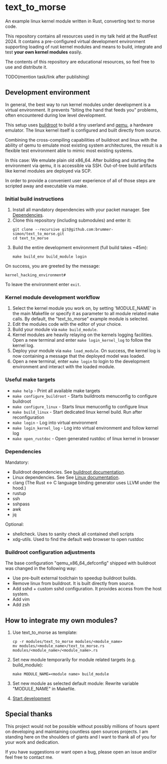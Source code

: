 # text_to_morse

An example linux kernel module written in Rust, converting text to morse code.

This repository contains all resources used in my talk held at the RustFest 2024.
It contains a pre-configured virtual development environment supporting loading of rust kernel modules and
means to build, integrate and test __your own kernel modules__ easily.

The contents of this repository are educational resources, so feel free to use and distribute it.

TODO(mention task/link after publishing)

## Development environment

In general, the best way to run kernel modules under development is a virtual environment. It
prevents "biting the hand that feeds you" problems, often encountered during low level development.

This setup uses [buildroot](http://www.buildroot.org) to build a tiny userland and [qemu](http://www.qemu.org), a hardware emulator.
The linux kernel itself is configured and built directly from source.

Combining the cross-compiling capabilities of buildroot and linux with the ability of qemu to emulate
most existing system architectures, the result is a flexible test environment able to mimic most existing systems.

In this case: We emulate plain old x86_64. After building and starting the environment via qemu, it is accessible via SSH.
Out-of-tree build artifacts like kernel modules are deployed via SCP.

In order to provide a convenient user experience of all of those steps are scripted away and executable via make.

### Initial build instructions

1) Install all mandatory dependencies with your packet manager. See [Dependencies](#Dependencies).
2) Clone this repository (including submodules) and enter it:
   ```
   git clone --recursive git@github.com:brummer-simon/text_to_morse.git
   cd text_to_morse
   ```
3) Build the entire development environment (full build takes ~45m):
   ```
   make build_env build_module login
   ```

On success, you are greeted by the message:
```
kernel_hacking_environment#
```
To leave the environment enter `exit`.

### Kernel module development workflow

1) Select the kernel module you work on, by setting 'MODULE_NAME' in the main Makefile
   or specify it as parameter to all module related make calls. By default, the "text_to_morse"
   example module is selected.
2) Edit the modules code with the editor of your choice.
3) Build your module via `make build_module`.
4) Kernel modules are heavily relaying on the kernels logging facilities. Open a new terminal
   and enter `make login_kernel_log` to follow the kernel log.
5) Deploy your module via `make load_module`. On success, the kernel log is now containing
   a message that the deployed model was loaded.
6) Open a new terminal, enter `make login` to login to the development environment and
   interact with the loaded module.


### Useful make targets

- `make help`                - Print all available make targets
- `make configure_buildroot` - Starts buildroots menuconfig to configure buildroot
- `make configure_linux`     - Starts linux menuconfig to configure linux
- `make build_linux`         - Start dedicated linux kernel build. Run after reconfiguration
- `make login`               - Log into virtual environment
- `make login_kernel_log`    - Log into virtual environment and follow kernel log
- `make open_rustdoc`        - Open generated rustdoc of linux kernel in browser

### Dependencies

Mandatory:
- Buildroot dependencies. See [buildroot documentation](https://buildroot.org/downloads/manual/manual.html#requirement-mandatory).
- Linux dependencies. See See [Linux documentation](https://www.kernel.org/doc/html/latest/process/changes.html).
- clang (The Rust <-> C language binding generator uses LLVM under the hood.)
- rustup
- ssh
- sshpass
- awk
- jq

Optional:
- shellcheck. Uses to sanity check all contained shell scripts
- xdg-utils. Used to find the default web browser to open rustdoc

### Buildroot configuration adjustments

The base configuration "qemu_x86_64_defconfig" shipped with buildroot
was changed in the following way:

- Use pre-built external toolchain to speedup buildroot builds.
- Remove linux from buildroot. It is built directly from source.
- Add sshd + custom sshd configuration. It provides access from the host system.
- Add vim
- Add zsh

## How to integrate my own modules?

1) Use text_to_morse as template:
    ```
    cp -r modules/text_to_morse modules/<module_name>
    mv modules/<module_name>/text_to_morse.rs modules/<module_name>/<module_name>.rs
    ```

2) Set new module temporarily for module related targets (e.g. build_module):
    ```
    make MODULE_NAME=<module name> build_module
    ```

3) Set new module as selected default module: Rewrite variable "MODULE_NAME" in Makefile.
4) [Start development](#Kernel-module-development-workflow)


## Special thanks

This project would not be possible without possibly millions of hours
spent on developing and maintaining countless open sources projects.
I am standing here on the shoulders of giants and I want to thank all of you
for your work and dedication.

If you have suggestions or want open a bug, please open an issue and/or feel free to contact me.
